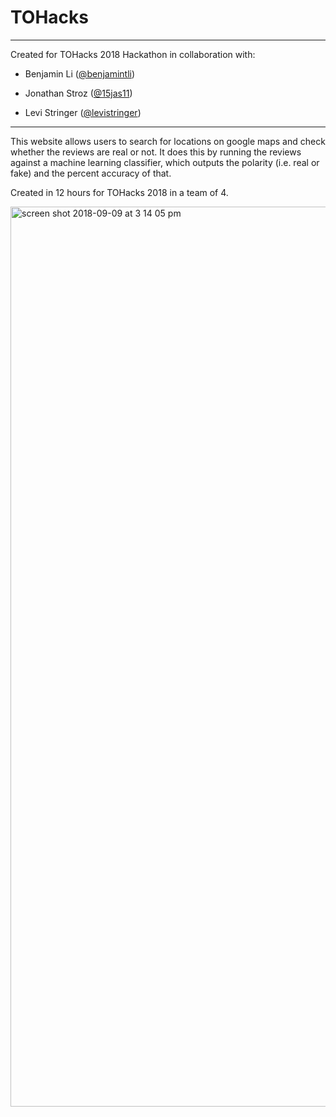 # TOHacks

---
Created for TOHacks 2018 Hackathon in collaboration with:

- Benjamin Li  ([@benjamintli](https://github.com/benjamintli))

- Jonathan Stroz ([@15jas11](https://github.com/15jas11))

- Levi Stringer ([@levistringer](https://github.com/levistringer))
---

This website allows users to search for locations on google maps and check whether the reviews are real or not. It does this by running the reviews against a machine learning classifier, which outputs the polarity (i.e. real or fake) and the percent accuracy of that.

Created in 12 hours for TOHacks 2018 in a team of 4.

<img width="1440" alt="screen shot 2018-09-09 at 3 14 05 pm" src="https://user-images.githubusercontent.com/31945972/45267914-2caace00-b443-11e8-84b1-3b32a1e34aae.png">

